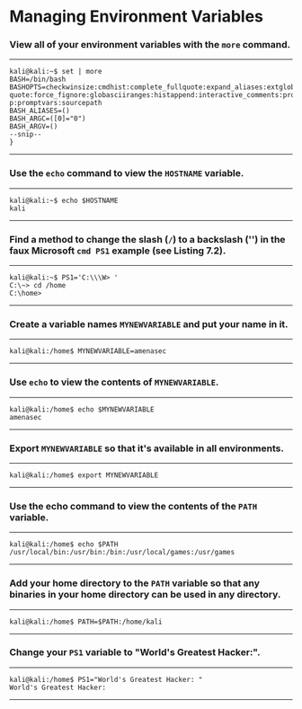 <!---
  Name          : Managing Environment Variables
  Project       : Linux-Basics
  Description   : Introduction to managing envirorment variables
  Creation Date : 18 September 2023
  Author        : Samhain
  Link          : https://github.com/SunTzusTeacher/Linux-Basics
--->


# Managing Environment Variables

### View all of your environment variables with the `more` command.

---

````shell
kali@kali:~$ set | more
BASH=/bin/bash
BASHOPTS=checkwinsize:cmdhist:complete_fullquote:expand_aliases:extglob:ext
quote:force_fignore:globasciiranges:histappend:interactive_comments:progcom
p:promptvars:sourcepath
BASH_ALIASES=()
BASH_ARGC=([0]="0")
BASH_ARGV=()
--snip--
}
````

---


### Use the `echo` command to view the `HOSTNAME` variable.

---

````shell
kali@kali:~$ echo $HOSTNAME
kali
````

---


### Find a method to change the slash (`/`) to a backslash ('\') in the faux Microsoft `cmd PS1` example (see Listing 7.2).

---

````shell
kali@kali:~$ PS1='C:\\\W> '
C:\~> cd /home
C:\home>
````

---


### Create a variable names `MYNEWVARIABLE` and put your name in it.

---

````shell
kali@kali:/home$ MYNEWVARIABLE=amenasec
````

---


### Use `echo` to view the contents of `MYNEWVARIABLE`.

---

````shell
kali@kali:/home$ echo $MYNEWVARIABLE
amenasec
````

---


### Export `MYNEWVARIABLE` so that it's available in all environments.

---

````shell
kali@kali:/home$ export MYNEWVARIABLE
````

---


### Use the echo command to view the contents of the `PATH` variable.

---

````shell
kali@kali:/home$ echo $PATH
/usr/local/bin:/usr/bin:/bin:/usr/local/games:/usr/games
````

---


### Add your home directory to the `PATH` variable so that any binaries in your home directory can be used in any directory.

---

````shell
kali@kali:/home$ PATH=$PATH:/home/kali
````

---


### Change your `PS1` variable to "World's Greatest Hacker:".

---

````shell
kali@kali:/home$ PS1="World's Greatest Hacker: "
World's Greatest Hacker:
````

---
